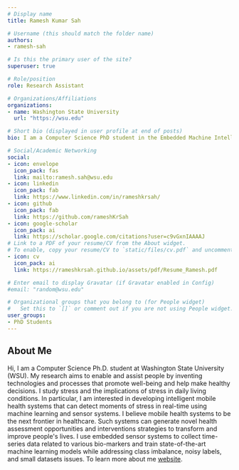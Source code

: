 ```yaml
---
# Display name
title: Ramesh Kumar Sah

# Username (this should match the folder name)
authors:
- ramesh-sah

# Is this the primary user of the site?
superuser: true

# Role/position
role: Research Assistant

# Organizations/Affiliations
organizations:
- name: Washington State University
  url: "https://wsu.edu"

# Short bio (displayed in user profile at end of posts)
bio: I am a Computer Science PhD student in the Embedded Machine Intelligence Laboratory (EMIL) at Washington State University, Pullman.

# Social/Academic Networking
social:
- icon: envelope
  icon_pack: fas
  link: mailto:ramesh.sah@wsu.edu
- icon: linkedin
  icon_pack: fab
  link: https://www.linkedin.com/in/rameshkrsah/
- icon: github
  icon_pack: fab
  link: https://github.com/rameshKrSah
- icon: google-scholar
  icon_pack: ai
  link: https://scholar.google.com/citations?user=c9vGxnIAAAAJ
# Link to a PDF of your resume/CV from the About widget.
# To enable, copy your resume/CV to `static/files/cv.pdf` and uncomment the lines below.  
- icon: cv
  icon_pack: ai
  link: https://rameshkrsah.github.io/assets/pdf/Resume_Ramesh.pdf

# Enter email to display Gravatar (if Gravatar enabled in Config)
#email: "random@wsu.edu"

# Organizational groups that you belong to (for People widget)
#   Set this to `[]` or comment out if you are not using People widget.
user_groups:
- PhD Students
---
```

## About Me
Hi, I am a Computer Science Ph.D. student at Washington State University (WSU). My research aims to enable and assist people by inventing technologies and processes that promote well-being and help make healthy decisions. I study stress and the implications of stress in daily living conditions. In particular, I am interested in developing intelligent mobile health systems that can detect moments of stress in real-time using machine learning and sensor systems. I believe mobile health systems to be the next frontier in healthcare. Such systems can generate novel health assessment opportunities and interventions strategies to transform and improve people's lives. I use embedded sensor systems to collect time-series data related to various bio-markers and train state-of-the-art machine learning models while addressing class imbalance, noisy labels, and small datasets issues. To learn more about me [website](https://rameshkrsah.github.io/).
